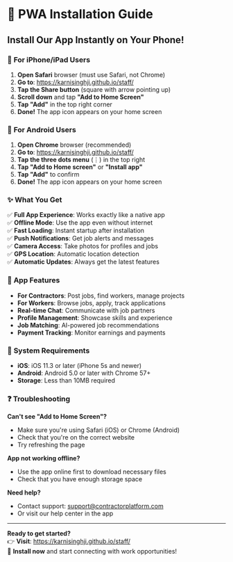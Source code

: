 # 📱 PWA Installation Guide

## **Install Our App Instantly on Your Phone!**

### 🍎 **For iPhone/iPad Users**

1. **Open Safari** browser (must use Safari, not Chrome)
2. **Go to**: https://karnisinghji.github.io/staff/
3. **Tap the Share button** (square with arrow pointing up)
4. **Scroll down** and tap **"Add to Home Screen"**
5. **Tap "Add"** in the top right corner
6. **Done!** The app icon appears on your home screen

### 🤖 **For Android Users**

1. **Open Chrome** browser (recommended)
2. **Go to**: https://karnisinghji.github.io/staff/
3. **Tap the three dots menu** (⋮) in the top right
4. **Tap "Add to Home screen"** or **"Install app"**
5. **Tap "Add"** to confirm
6. **Done!** The app icon appears on your home screen

### ✨ **What You Get**

✅ **Full App Experience**: Works exactly like a native app  
✅ **Offline Mode**: Use the app even without internet  
✅ **Fast Loading**: Instant startup after installation  
✅ **Push Notifications**: Get job alerts and messages  
✅ **Camera Access**: Take photos for profiles and jobs  
✅ **GPS Location**: Automatic location detection  
✅ **Automatic Updates**: Always get the latest features  

### 🚀 **App Features**

- **For Contractors**: Post jobs, find workers, manage projects
- **For Workers**: Browse jobs, apply, track applications
- **Real-time Chat**: Communicate with job partners
- **Profile Management**: Showcase skills and experience
- **Job Matching**: AI-powered job recommendations
- **Payment Tracking**: Monitor earnings and payments

### 🔧 **System Requirements**

- **iOS**: iOS 11.3 or later (iPhone 5s and newer)
- **Android**: Android 5.0 or later with Chrome 57+
- **Storage**: Less than 10MB required

### ❓ **Troubleshooting**

**Can't see "Add to Home Screen"?**
- Make sure you're using Safari (iOS) or Chrome (Android)
- Check that you're on the correct website
- Try refreshing the page

**App not working offline?**
- Use the app online first to download necessary files
- Check that you have enough storage space

**Need help?**
- Contact support: support@contractorplatform.com
- Or visit our help center in the app

---

**Ready to get started?**  
👉 **Visit**: https://karnisinghji.github.io/staff/  
📱 **Install now** and start connecting with work opportunities!